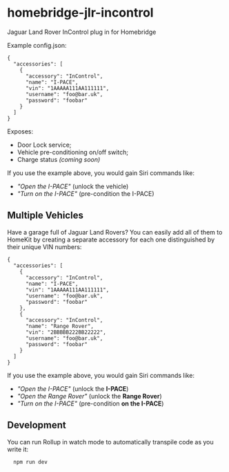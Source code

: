 # homebridge-jlr-incontrol

Jaguar Land Rover InControl plug in for Homebridge

Example config.json:

    {
      "accessories": [
        {
          "accessory": "InControl",
          "name": "I-PACE",
          "vin": "1AAAAA111AA111111",
          "username": "foo@bar.uk",
          "password": "foobar"
        }
      ]
    }

Exposes:

* Door Lock service;
* Vehicle pre-conditioning on/off switch;
* Charge status _(coming soon)_

If you use the example above, you would gain Siri commands like:

- _"Open the I-PACE"_ (unlock the vehicle)
- _"Turn on the I-PACE"_ (pre-condition the I-PACE)

## Multiple Vehicles

Have a garage full of Jaguar Land Rovers? You can easily add all of
them to HomeKit by creating a separate accessory for each one
distinguished by their unique VIN numbers:

    {
      "accessories": [
        {
          "accessory": "InControl",
          "name": "I-PACE",
          "vin": "1AAAAA111AA111111",
          "username": "foo@bar.uk",
          "password": "foobar"
        },
        {
          "accessory": "InControl",
          "name": "Range Rover",
          "vin": "2BBBBB222BB22222",
          "username": "foo@bar.uk",
          "password": "foobar"
        }
      ]
    }

If you use the example above, you would gain Siri commands like:

- _"Open the I-PACE"_ (unlock the **I-PACE**)
- _"Open the Range Rover"_ (unlock the **Range Rover**)
- _"Turn on the I-PACE"_ (pre-condition **on the I-PACE**)

## Development

You can run Rollup in watch mode to automatically transpile code as you write it:

```sh
  npm run dev
```
